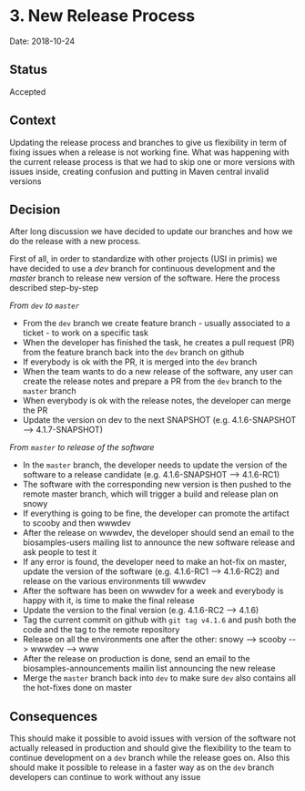 # 3. New Release Process

Date: 2018-10-24

## Status

Accepted

## Context

Updating the release process and branches to give us flexibility in term of fixing issues when a release
is not working fine. What was happening with the current release process is that we had to skip one or more versions 
with issues inside, creating confusion and putting in Maven central invalid versions

## Decision

After long discussion we have decided to update our branches and how we do the release with a new process.

First of all, in order to standardize with other projects (USI in primis) we have decided to use a *dev* branch for 
continuous development and the *master* branch to release new version of the software. Here the process described
step-by-step

*From `dev` to `master`*

- From the `dev` branch we create feature branch - usually associated to a ticket - to work on a specific task
- When the developer has finished the task, he creates a pull request (PR) from the feature branch back into the `dev` branch on github
- If everybody is ok with the PR, it is merged into the `dev` branch
- When the team wants to do a new release of the software, any user can create the release notes and prepare a PR from the `dev` branch to the `master` branch
- When everybody is ok with the release notes, the developer can merge the PR
- Update the version on dev to the next SNAPSHOT (e.g. 4.1.6-SNAPSHOT --> 4.1.7-SNAPSHOT)

*From `master` to release of the software*

- In the `master` branch, the developer needs to update the version of the software to a release candidate (e.g. 4.1.6-SNAPSHOT --> 4.1.6-RC1)
- The software with the corresponding new version is then pushed to the remote master branch, which will trigger a build and release plan on snowy
- If everything is going to be fine, the developer can promote the artifact to scooby and then wwwdev
- After the release on wwwdev, the developer should send an email to the biosamples-users mailing list to announce the new software release and ask people to test it
- If any error is found, the developer need to make an hot-fix on master, update the version of the software (e.g. 4.1.6-RC1 --> 4.1.6-RC2) and release on the various environments till wwwdev
- After the software has been on wwwdev for a week and everybody is happy with it, is time to make the final release
- Update the version to the final version (e.g. 4.1.6-RC2 --> 4.1.6)
- Tag the current commit on github with `git tag v4.1.6` and push both the code and the tag to the remote repository
- Release on all the environments one after the other: snowy --> scooby --> wwwdev --> www
- After the release on production is done, send an email to the biosamples-announcements mailin list announcing the new release
- Merge the `master` branch back into `dev` to make sure `dev` also contains all the hot-fixes done on master

## Consequences

This should make it possible to avoid issues with version of the software not actually released in production and should give 
the flexibility to the team to continue development on a `dev` branch while the release goes on. Also this should make it possible
to release in a faster way as on the `dev` branch developers can continue to work without any issue

